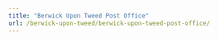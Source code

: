 ```yaml
---
title: "Berwick Upon Tweed Post Office"
url: /berwick-upon-tweed/berwick-upon-tweed-post-office/
---
```


